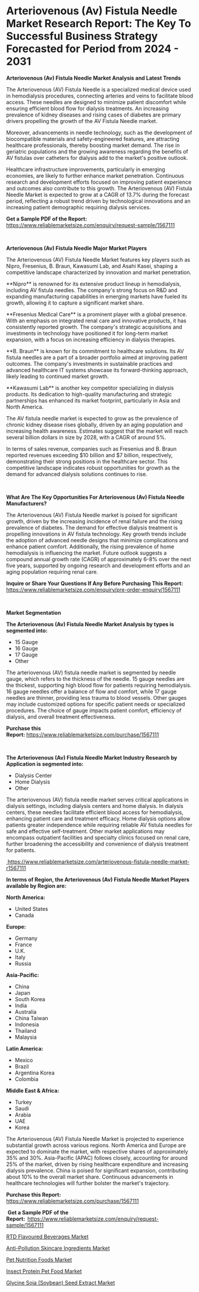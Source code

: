 <p><h1>Arteriovenous (Av) Fistula Needle Market Research Report: The Key To Successful Business Strategy Forecasted for Period from 2024 - 2031</h1></p><p><strong>Arteriovenous (Av) Fistula Needle Market Analysis and Latest Trends</strong></p>
<p><p>The Arteriovenous (AV) Fistula Needle is a specialized medical device used in hemodialysis procedures, connecting arteries and veins to facilitate blood access. These needles are designed to minimize patient discomfort while ensuring efficient blood flow for dialysis treatments. An increasing prevalence of kidney diseases and rising cases of diabetes are primary drivers propelling the growth of the AV Fistula Needle market. </p><p>Moreover, advancements in needle technology, such as the development of biocompatible materials and safety-engineered features, are attracting healthcare professionals, thereby boosting market demand. The rise in geriatric populations and the growing awareness regarding the benefits of AV fistulas over catheters for dialysis add to the market's positive outlook. </p><p>Healthcare infrastructure improvements, particularly in emerging economies, are likely to further enhance market penetration. Continuous research and development efforts focused on improving patient experience and outcomes also contribute to this growth. The Arteriovenous (AV) Fistula Needle Market is expected to grow at a CAGR of 13.7% during the forecast period, reflecting a robust trend driven by technological innovations and an increasing patient demographic requiring dialysis services.</p></p>
<p><strong>Get a Sample PDF of the Report:&nbsp;</strong> <a href="https://www.reliablemarketsize.com/enquiry/request-sample/1567111">https://www.reliablemarketsize.com/enquiry/request-sample/1567111</a></p>
<p>&nbsp;</p>
<p><strong>Arteriovenous (Av) Fistula Needle Major Market Players</strong></p>
<p><p>The Arteriovenous (AV) Fistula Needle Market features key players such as Nipro, Fresenius, B. Braun, Kawasumi Lab, and Asahi Kasei, shaping a competitive landscape characterized by innovation and market penetration.</p><p>**Nipro** is renowned for its extensive product lineup in hemodialysis, including AV fistula needles. The company's strong focus on R&D and expanding manufacturing capabilities in emerging markets have fueled its growth, allowing it to capture a significant market share.</p><p>**Fresenius Medical Care** is a prominent player with a global presence. With an emphasis on integrated renal care and innovative products, it has consistently reported growth. The company's strategic acquisitions and investments in technology have positioned it for long-term market expansion, with a focus on increasing efficiency in dialysis therapies.</p><p>**B. Braun** is known for its commitment to healthcare solutions. Its AV fistula needles are a part of a broader portfolio aimed at improving patient outcomes. The company's investments in sustainable practices and advanced healthcare IT systems showcase its forward-thinking approach, likely leading to continued market growth.</p><p>**Kawasumi Lab** is another key competitor specializing in dialysis products. Its dedication to high-quality manufacturing and strategic partnerships has enhanced its market footprint, particularly in Asia and North America.</p><p>The AV fistula needle market is expected to grow as the prevalence of chronic kidney disease rises globally, driven by an aging population and increasing health awareness. Estimates suggest that the market will reach several billion dollars in size by 2028, with a CAGR of around 5%.</p><p>In terms of sales revenue, companies such as Fresenius and B. Braun reported revenues exceeding $10 billion and $7 billion, respectively, demonstrating their strong positions in the healthcare sector. This competitive landscape indicates robust opportunities for growth as the demand for advanced dialysis solutions continues to rise.</p></p>
<p>&nbsp;</p>
<p><strong>What Are The Key Opportunities For Arteriovenous (Av) Fistula Needle Manufacturers?</strong></p>
<p><p>The Arteriovenous (AV) Fistula Needle market is poised for significant growth, driven by the increasing incidence of renal failure and the rising prevalence of diabetes. The demand for effective dialysis treatment is propelling innovations in AV fistula technology. Key growth trends include the adoption of advanced needle designs that minimize complications and enhance patient comfort. Additionally, the rising prevalence of home hemodialysis is influencing the market. Future outlook suggests a compound annual growth rate (CAGR) of approximately 6-8% over the next five years, supported by ongoing research and development efforts and an aging population requiring renal care.</p></p>
<p><strong>Inquire or Share Your Questions If Any Before Purchasing This Report:</strong> <a href="https://www.reliablemarketsize.com/enquiry/pre-order-enquiry/1567111">https://www.reliablemarketsize.com/enquiry/pre-order-enquiry/1567111</a></p>
<p>&nbsp;</p>
<p><strong>Market Segmentation</strong></p>
<p><strong>The Arteriovenous (Av) Fistula Needle Market Analysis by types is segmented into:</strong></p>
<p><ul><li>15 Gauge</li><li>16 Gauge</li><li>17 Gauge</li><li>Other</li></ul></p>
<p><p>The arteriovenous (AV) fistula needle market is segmented by needle gauge, which refers to the thickness of the needle. 15 gauge needles are the thickest, supporting high blood flow for patients requiring hemodialysis. 16 gauge needles offer a balance of flow and comfort, while 17 gauge needles are thinner, providing less trauma to blood vessels. Other gauges may include customized options for specific patient needs or specialized procedures. The choice of gauge impacts patient comfort, efficiency of dialysis, and overall treatment effectiveness.</p></p>
<p><strong>Purchase this Report:&nbsp;</strong><a href="https://www.reliablemarketsize.com/purchase/1567111">https://www.reliablemarketsize.com/purchase/1567111</a></p>
<p>&nbsp;</p>
<p><strong>The Arteriovenous (Av) Fistula Needle Market Industry Research by Application is segmented into:</strong></p>
<p><ul><li>Dialysis Center</li><li>Home Dialysis</li><li>Other</li></ul></p>
<p><p>The arteriovenous (AV) fistula needle market serves critical applications in dialysis settings, including dialysis centers and home dialysis. In dialysis centers, these needles facilitate efficient blood access for hemodialysis, enhancing patient care and treatment efficacy. Home dialysis options allow patients greater independence while requiring reliable AV fistula needles for safe and effective self-treatment. Other market applications may encompass outpatient facilities and specialty clinics focused on renal care, further broadening the accessibility and convenience of dialysis treatment for patients.</p></p>
<p><a href="https://www.reliablemarketsize.com/arteriovenous-fistula-needle-market-r1567111">&nbsp;https://www.reliablemarketsize.com/arteriovenous-fistula-needle-market-r1567111</a></p>
<p><strong>In terms of Region, the Arteriovenous (Av) Fistula Needle Market Players available by Region are:</strong></p>
<p>
    <p> <strong> North America: </strong>
        <ul>
            <li>United States</li>
            <li>Canada</li>
        </ul>
        </p> 
    <p> <strong> Europe: </strong>
        <ul>
            <li>Germany</li>
            <li>France</li>
            <li>U.K.</li>
            <li>Italy</li>
            <li>Russia</li>
        </ul>
        </p> 
    <p> <strong> Asia-Pacific: </strong>
        <ul>
            <li>China</li>
            <li>Japan</li>
            <li>South Korea</li>
            <li>India</li>
            <li>Australia</li>
            <li>China Taiwan</li>
            <li>Indonesia</li>
            <li>Thailand</li>
            <li>Malaysia</li>
        </ul>
        </p> 
    <p> <strong> Latin America: </strong>
        <ul>
            <li>Mexico</li>
            <li>Brazil</li>
            <li>Argentina Korea</li>
            <li>Colombia</li>
        </ul>
        </p> 
    <p> <strong> Middle East & Africa: </strong>
        <ul>
            <li>Turkey</li>
            <li>Saudi</li>
            <li>Arabia</li>
            <li>UAE</li>
            <li>Korea</li>
        </ul>
    </p>
    </p>
<p><p>The Arteriovenous (AV) Fistula Needle Market is projected to experience substantial growth across various regions. North America and Europe are expected to dominate the market, with respective shares of approximately 35% and 30%. Asia-Pacific (APAC) follows closely, accounting for around 25% of the market, driven by rising healthcare expenditure and increasing dialysis prevalence. China is poised for significant expansion, contributing about 10% to the overall market share. Continuous advancements in healthcare technologies will further bolster the market's trajectory.</p></p>
<p><strong>Purchase this Report: </strong><a href="https://www.reliablemarketsize.com/purchase/1567111">https://www.reliablemarketsize.com/purchase/1567111</a></p>
<p>&nbsp;<strong>Get a Sample PDF of the Report:&nbsp;&nbsp;</strong><a href="https://www.reliablemarketsize.com/enquiry/request-sample/1567111">https://www.reliablemarketsize.com/enquiry/request-sample/1567111</a></p>
<p><strong></strong></p>
<p><p><a href="https://medium.com/@sowravmitra0_85651/global-rtd-flavoured-beverages-industry-analysis-report-rtd-flavoured-beverages-market-size-652c05640954">RTD Flavoured Beverages Market</a></p><p><a href="https://issuu.com/reportprime-2/docs/anti-pollution-skincare-ingredients_41b605dce49403">Anti-Pollution Skincare Ingredients Market</a></p><p><a href="https://medium.com/@sowravmitra0_85651/pet-nutrition-foods-market-size-by-type-dry-pet-nutrition-food-wet-pet-nutrition-food-by-product-213f29ec8c70">Pet Nutrition Foods Market</a></p><p><a href="https://www.linkedin.com/pulse/how-insect-protein-pet-food-market-evolve-growth-analysis-6w37e?trackingId=ZBDpcx%2BKTfyWmgeWE%2FxbTQ%3D%3D">Insect Protein Pet Food Market</a></p><p><a href="https://issuu.com/reportprime-2/docs/glycine-soja-soybean-seed-extract-m_a504cef91ce9d3">Glycine Soja (Soybean) Seed Extract Market</a></p></p>